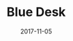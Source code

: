 ---
path: /product/my-first-post
date: 2017-11-05
title: Blue Desk
description: Lorem ipsum dolor sit amet, consectetur adipiscing elit. Curabitur ultrices, ligula non euismod posuere, ligula enim placerat purus, pharetra ultrices metus est in mi. Sed malesuada elementum odio et feugiat. Donec in neque neque. Proin gravida vehicula ultricies. Pellentesque lacinia fermentum faucibus. Aliquam dapibus mauris sed diam viverra, consequat auctor.
price: '400.00'
image: /images/bootstrap-illustration-3.png
altText: product image
weight: '400 g'
dimensions: '10 x 10 x 15 cm'
materials: '60% cotton, 40% polyester'
OtherInfo: Aliquam dapibus mauris sed diam viverra, consequat auctor.
ratings: '5'
---